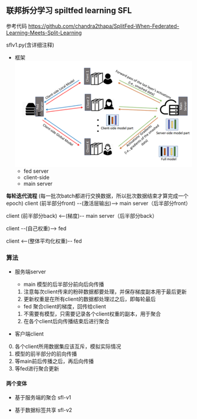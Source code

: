## 联邦拆分学习 spiltfed learning SFL

参考代码
https://github.com/chandra2thapa/SplitFed-When-Federated-Learning-Meets-Split-Learning

sflv1.py(含详细注释)


- 框架
![总体框架图](image.png)
    - fed server
    - client-side
    - main server

**每轮迭代流程**
(每一批次batch都进行交换数据，所以批次数据结束才算完成一个epoch)
client (前半部分front) --(激活层输出)--> main server（后半部分front）

client (前半部分back) <--(梯度)-- main server（后半部分back）

client --(自己权重)--> fed 

client <--(整体平均化权重)-- fed 


### 算法
- 服务端server
    - main 模型的后半部分前向后向传播
    1. 注意每次client传来的粉碎数据都要处理，并保存梯度副本用于最后更新
    2. 更新权重是在所有client的数据都处理过之后，即每轮最后

    - fed 聚合client的梯度，回传给client
    1. 不需要有模型，只需要记录各个client权重的副本，用于聚合
    2. 在各个client后向传播结束后进行聚合
    
- 客户端client
0. 各个client所用数据集应该互斥，模拟实际情况
1. 模型的前半部分的前向传播
2. 等main前后传播之后，再后向传播
3. 等fed进行聚合更新

#### 两个变体
- 基于服务端的聚合 sfl-v1

- 基于数据标签共享 sfl-v2

